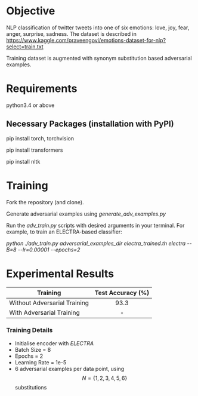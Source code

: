 # Objective

NLP classification of twitter tweets into one of six emotions: love, joy, fear, anger, surprise, sadness.
The dataset is described in https://www.kaggle.com/praveengovi/emotions-dataset-for-nlp?select=train.txt

Training dataset is augmented with synonym substitution based adversarial examples.


# Requirements

python3.4 or above

## Necessary Packages (installation with PyPI)

pip install torch, torchvision

pip install transformers

pip install nltk


# Training

Fork the repository (and clone).

Generate adversarial examples using _generate_adv_examples.py_

Run the _adv_train.py_ scripts with desired arguments in your terminal. For example, to train an ELECTRA-based classifier:

_python ./adv_train.py adversarial_examples_dir electra_trained.th electra --B=8 --lr=0.00001 --epochs=2_

# Experimental Results

| Training | Test Accuracy (%) |
| ----------------- | :-----------------: |
Without Adversarial Training| 93.3 |
With Adversarial Training | - |


### Training Details

- Initialise encoder with _ELECTRA_
- Batch Size = 8
- Epochs = 2
- Learning Rate = 1e-5
- 6 adversarial examples per data point, using $$N=\{1,2,3,4,5,6\}$$ substitutions

